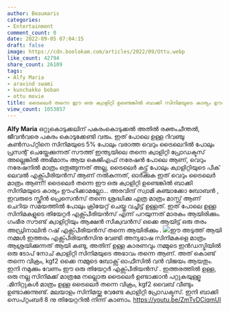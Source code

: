 ```yaml
---
author: Beaumaris
categories:
- Entertainment
comment_count: 0
date: 2022-09-05 07:04:15
draft: false
image: https://cdn.boolokam.com/articles/2022/09/Ottu.webp
like_count: 42794
share_count: 26109
tags:
- Alfy Maria
- aravind swami
- kunchakko boban
- ottu movie
title: ട്രൈലെർ തന്നെ ഈ ഒരു ക്വാളിറ്റി ഉണ്ടെങ്കിൽ ബാക്കി സിനിമയുടെ കാര്യം ഊഹിക്കാമല്ലോ...
view_count: 1053857
---
```


**Alfy Maria** ഒറ്റുകൊടുക്കലിന് പകരംകൊടുക്കൽ അതിൽ രക്തംചീന്തൽ, ജീവൻവരെ പകരം കൊടുക്കേണ്ടി വരും. ഇത് പോലെ ഉള്ള റിവഞ്ചു കൺസപ്റ്റിനെ സിനിമയുടെ 5% പോലും വരാത്ത വെറും ട്രൈലെറിൽ പോലും പ്രസന്റ് ചെയ്തേക്കുന്നത് സൗത്ത് ഇന്ത്യയിലെ തന്നെ ക്വാളിറ്റി പ്രോഡക്ടസ് അല്ലെങ്കിൽ അഭിമാനം ആയ കെജിഎഫ് നരേഷൻ പോലെ ആണ്, വെറും നരേഷനിൽ മാത്രം ഒതുങ്ങുന്നത് അല്ല, ട്രൈലെർ കട്ട്സ് പോലും ക്വാളിറ്റിയുടെ പീക് ലെവൽ എക്സ്പീരിയൻസ് ആണ് നൽകുന്നത്, ഓർക്കുക ഇത് വെറും ട്രൈലെർ മാത്രം ആണ്!! ട്രൈലെർ തന്നെ ഈ ഒരു ക്വാളിറ്റി ഉണ്ടെങ്കിൽ ബാക്കി സിനിമയുടെ കാര്യം ഊഹിക്കാമല്ലോ... അരവിന്ദ് സ്വാമി കുഞ്ചാക്കോ ബോബൻ , ഇവരുടെ സ്ക്രീൻ പ്രെസെൻസ് തന്നെ ശ്രദ്ധിക്കു എത്ര മാത്രം മാസ്സ് ആണ് ചെറിയ സമയത്തിൽ പോലും ക്രിയേറ്റ് ചെയ്തു വച്ചിട്ട് ഉള്ളത്. ഇത് പോലെ ഉള്ള സിനിമകളുടെ തിയേറ്റർ എക്സ്പീരിയൻസ് എന്ന് പറയുന്നത് മാരകം ആയിരിക്കും. ഗംഭീര സൗണ്ട് ക്വാളിറ്റിയും ആക്ഷൻ സീക്വവൻസ് ഒക്കെ ആയിട്ട് ഒരു തരം അഡ്രിനാലിൻ റഷ് എക്സ്പീരിയൻസ് തന്നെ ആയിരിക്കും . ![](https://cdn.boolokam.com/articles/2022/09/Ottu.webp)ഈ അടുത്ത് ആയി നമ്മൾ ഇത്തരം എക്സ്പീരിയൻസിനു വേണ്ടി അന്യഭാഷ സിനിമകളെ മാത്രം ആശ്രയിക്കുന്നത് ആയി കണ്ടു, അതിന് ഉള്ള കാരണവും നമ്മുടെ ഇൻഡസ്ട്രിയിൽ ഒരു ടോപ് നോച് ക്വാളിറ്റി സിനിമയുടെ അഭാവം തന്നെ ആണ്. അത് കൊണ്ട് തന്നെ വിക്രം, kgf2 ഒക്കെ നമ്മുടെ ബോക്സ് ഓഫീസിൽ വൻ വിജയം ആയതും. ഇനി നമുക്കും വേണം ഈ ഒരു തിയേറ്റർ എക്സ്പീരിയൻസ് . ഇത്തരത്തിൽ ഉള്ള, ഒരു നല്ല സിനിമക്ക് മാത്രമേ നല്ലൊരു ട്രൈലെർ ഉണ്ടാക്കാൻ പറ്റുകയുള്ളൂ .മിനിറ്റുകൾ മാത്രം ഉള്ള ട്രൈലെർ തന്നെ വിക്രം, kgf2 വൈബ് വീണ്ടും ഉണ്ടാക്കുന്നുണ്ട്. മലയാളം സിനിമയ്ക്കു വേണ്ടേ ക്വാളിറ്റി പ്രോഡക്ടസ്. ഇനി ബാക്കി സെപ്റ്റംബർ 8 നു തിയേറ്ററിൽ നിന്ന് കാണാം. https://youtu.be/ZmTvDCiqmUI